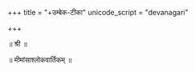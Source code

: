 +++
title = "+उम्बेक-टीका"
unicode_script = "devanagari"

+++

<pb n="001"/>

॥ श्री ॥

॥ मीमांसाश्लोकवार्तिकम् ॥
